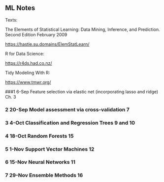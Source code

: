 ## ML Notes

Texts:

The Elements of Statistical Learning: Data Mining, Inference, and Prediction. Second Edition February 2009


https://hastie.su.domains/ElemStatLearn/


R for Data Science:

https://r4ds.had.co.nz/

Tidy Modeling With R:

https://www.tmwr.org/

###1 6-Sep Feature selection via elastic net (incorporating lasso and ridge) Ch. 3




### 2 20-Sep Model assessment via cross-validation 7

### 3 4-Oct Classification and Regression Trees 9 and 10

### 4 18-Oct Random Forests 15

### 5 1-Nov Support Vector Machines 12

### 6 15-Nov Neural Networks 11

### 7 29-Nov Ensemble Methods 16
